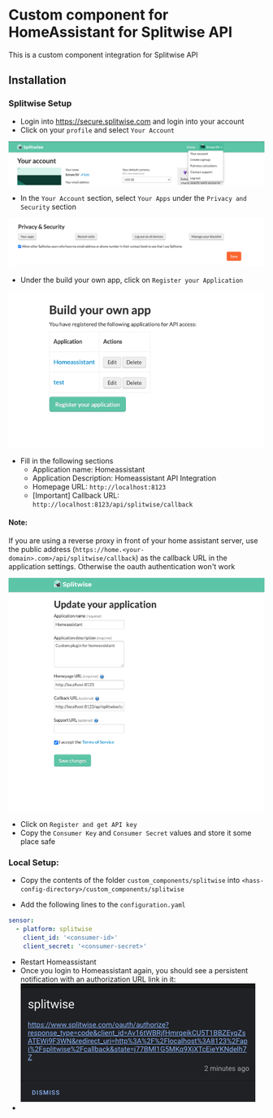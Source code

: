 # Custom component for HomeAssistant for Splitwise API

This is a custom component integration for Splitwise API

## Installation

### Splitwise Setup
- Login into https://secure.splitwise.com and login into your account
- Click on your `profile` and select `Your Account` 


![Account](images/account.png)

- In the `Your Account` section, select `Your Apps` under the `Privacy and Security` section 

![Profile](images/profile.png)

- Under the build your own app, click on `Register your Application` 

![Register](images/register.png)


- Fill in the following sections
  - Application name: Homeassistant
  - Application Description: Homeassistant API Integration
  - Homepage URL: `http://localhost:8123` 
  - [Important] Callback URL: `http://localhost:8123/api/splitwise/callback` 

#### Note: 

If you are using a reverse proxy in front of your home assistant server, use the public address (`https://home.<your-domain>.com>/api/splitwise/callback`) as the callback URL in the application settings. Otherwise the oauth authentication won't work

![edit-app](images/edit-app.png)
- Click on `Register and get API key`
- Copy the `Consumer Key` and `Consumer Secret` values and store it some place safe

### Local Setup:
- Copy the contents of the folder `custom_components/splitwise` into `<hass-config-directory>/custom_components/splitwise`

- Add the following lines to the `configuration.yaml` 

```yaml
sensor:
  - platform: splitwise
    client_id: '<consumer-id>'
    client_secret: '<consumer-secret>'
```

- Restart Homeassistant 
- Once you login to Homeassistant again, you should see a persistent notification with an authorization URL link in it: ![auth-url](images/auth-url.png)
- 